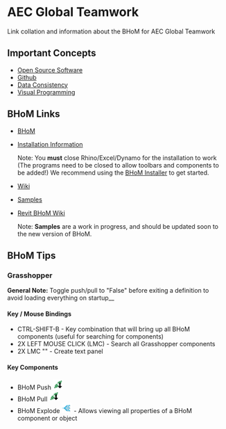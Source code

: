 # AEC Global Teamwork
Link collation and information about the BHoM for AEC Global Teamwork

## Important Concepts
- [Open Source Software](https://opensource.com/resources/what-open-source)
- [Github](https://techcrunch.com/2012/07/14/what-exactly-is-github-anyway/)
- [Data Consistency](https://en.wikipedia.org/wiki/Data_consistency)
- [Visual Programming](https://www.youtube.com/watch?v=mdYfFDJCDHc)

## BHoM Links
- [BHoM](https://bhom.xyz/)
- [Installation Information](https://github.com/BHoM/documentation/wiki/Installing-BHoM)

  Note: You __must__ close Rhino/Excel/Dynamo for the installation to work
       (The programs need to be closed to allow toolbars and components to be added!)
  We recommend using the [BHoM Installer](https://bhom.xyz/installer) to get started.
  
- [Wiki](https://github.com/BHoM/documentation/wiki)

- [Samples](https://github.com/BHoM/samples)

- [Revit BHoM Wiki](https://github.com/BHoM/Revit_Toolkit/wiki)

  Note: __Samples__ are a work in progress, and should be updated soon to the new version of BHoM.

## BHoM Tips
### Grasshopper

__General Note:__ Toggle push/pull to "False" before exiting a definition to avoid loading everything on startup__

#### Key / Mouse Bindings
- CTRL-SHIFT-B - Key combination that will bring up all BHoM components (useful for searching for components)
- 2X LEFT MOUSE CLICK (LMC) - Search all Grasshopper components
- 2X LMC "" - Create text panel

#### Key Components
- BHoM Push ![push](https://github.com/BHoM/Grasshopper_Toolkit/blob/master/Grasshopper_UI/Properties/Resources/Pull.png)
- BHoM Pull ![pull](https://github.com/BHoM/Grasshopper_Toolkit/blob/master/Grasshopper_UI/Properties/Resources/Pull.png)
- BHoM Explode ![explode-logo](https://github.com/BHoM/Grasshopper_Toolkit/blob/master/Grasshopper_UI/Properties/Resources/Explode.png?raw=true) - Allows viewing all properties of a BHoM component or object 
